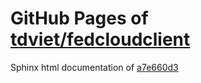 GitHub Pages of [tdviet/fedcloudclient](https://github.com/tdviet/fedcloudclient.git)
===
Sphinx html documentation of [a7e660d3](https://github.com/tdviet/fedcloudclient/tree/a7e660d338b0e8d74217989eb73948e723ec5644)
